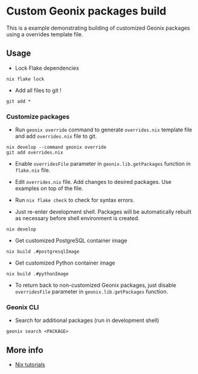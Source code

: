 # Custom Geonix packages build

This is a example demonstrating building of customized Geonix packages using
a overrides template file.


## Usage

* Lock Flake dependencies

```
nix flake lock
```

* Add all files to git !

```
git add *
```

### Customize packages

* Run `geonix override` command to generate `overrides.nix` template file and
  add `overrides.nix` file to git.

```
nix develop --command geonix override
git add overrides.nix
```

* Enable `overridesFile` parameter in `geonix.lib.getPackages` function in
  `flake.nix` file.

* Edit `overrides.nix` file. Add changes to desired packages. Use examples on
  top of the file.

* Run `nix flake check` to check for syntax errors.

* Just re-enter development shell. Packages will be automatically rebuilt as
  necessary before shell environment is created.

```
nix develop
```

* Get customized PostgreSQL container image

```
nix build .#postgresqlImage
```

* Get customized Python container image

```
nix build .#pythonImage
```

* To return back to non-customized Geonix packages, just disable `overridesFile`
  parameter in `geonix.lib.getPackages` function.

### Geonix CLI

* Search for additional packages (run in development shell)

```
geonix search <PACKAGE>
```


## More info

* [Nix tutorials](https://nix.dev)
